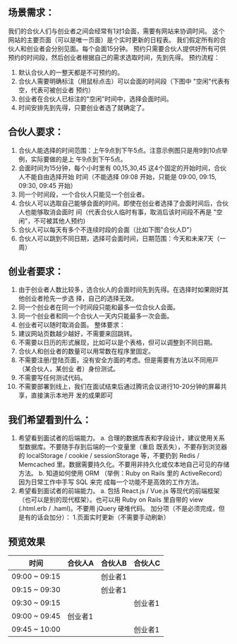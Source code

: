 ## 场景需求：
我们的合伙⼈们与创业者之间会经常有1对1会⾯，需要有⽹站来协调时间。
这个⽹站的主要⻚⾯（可以是唯⼀⻚⾯）是个实时更新的⽇程表。
我们假定所有的合伙⼈和创业者会分别⻅⾯。每个会⾯15分钟。
预约只需要合伙⼈提供好所有可供预约的时间段，然后创业者根据⾃⼰的需求选取时间，先到先得。
预约流程：
1. 默认合伙⼈的⼀整天都是不可预约的。
2. 合伙⼈需要明确标注（⽤⿏标点击）可以会⾯的时间段（下图中 "空闲"代表有空，代表可被创业者
预约）
3. 创业者在合伙⼈已标注的"空闲"时间中，选择会⾯时间。
4. 时间安排先到先得，只要创业者选了就确定了。






## 合伙⼈要求：
1. 合伙⼈能选择的时间范围：上午9点到下午5点。注意⽰例图只是⽤9到10点举例，实际要做的是上
午9点到下午5点。
2. 会⾯时间为15分钟，每个⼩时⾥有 00,15,30,45 这4个固定的开始时间，合伙⼈不能⾃由选择开始
时间（不能选择 09:08 开始，只能是 09:00, 09:15, 09:30, 09:45 开始）
3. 同⼀个时间段，⼀个合伙⼈只能⻅⼀个创业者。
4. 合伙⼈可以选取⾃⼰能够会⾯的时间。即使在创业者选择了会⾯时间后，合伙⼈也能够取消会⾯时
间（代表合伙⼈临时有事，取消后该时间段不再是 "空闲"，不可被其他⼈预约)
5. 合伙⼈可以每天有多个不连续时段的会⾯（⽐如下图"合伙⼈D"）
6. 合伙⼈可以跳到不同⽇期，选择可会⾯时间，⽇期范围：今天和未来7天（⼀周）



## 创业者要求：
1. 由于创业者⼈数⽐较多，选合伙⼈的会⾯时间先到先得。在选择时如果刚好其他创业者抢先⼀步选
择，⾃⼰的选择⽆效。
2. 同⼀个创业者在同⼀个时间段只能和最多⼀位合伙⼈会⾯。
3. 同⼀个创业者和同⼀个合伙⼈⼀天内只能最多⼀次会⾯。
4. 创业者可以随时取消会⾯。
整体要求：
1. 建议⽹站⻚数越少越好，不需要来回跳转。
2. 不需要以⽇历的形式展现，⽐如可以是个表格，但可以调整到不同⽇期。
3. 合伙⼈和创业者的数量可以⽤常数在程序⾥固定。
4. 不需要注册/登陆⻚⾯，没有安全⽅⾯的考虑。但是需要有⽅法以不同⽤⼾（某合伙⼈，某创业
者）⾝份测试。
5. 不需要写任何测试代码。
6. 不需要部署到线上，我们在⾯试结束后通过腾讯会议进⾏10-20分钟的屏幕共享，直接演⽰本地开
发的成果即可



## 我们希望看到什么：
1. 希望看到⾯试者的后端能⼒。
a. 合理的数据库表和字段设计，建议使⽤关系型数据库。不要随⼿存到后端的⼀个变量⾥（重启
既丢失），不要存到浏览器的 localStorage / cookie / sessionStorage 等，不要扔到 Redis /
Memcached ⾥。数据需要持久化。不要⽤⾮持久化或仅本地⾃⼰可⻅的存储⽅法。
b. 知道如何使⽤ ORM （举例：Ruby on Rails ⾥的 ActiveRecord）因为⽇常⼯作中⼿写 SQL 来完
成每⼀个功能不是⾼效的⼯作⽅法。
2. 希望看到⾯试者的前端能⼒。
a. 包括 React.js / Vue.js 等现代的前端框架（也可以是别的现代框架）。也可以⽤ Ruby on Rails
⾥⾃带的 view (.html.erb / .haml)。不要⽤ jQuery 硬堆代码。
加分项（不是必须完成，但是有的话会加分）：
1.⻚⾯实时更新（不需要⼿动刷新）



## 预览效果
|时间|合伙人A|合伙人B|合伙人C|
|  ----  | ----  | ----  | ----  |
|09:00 ~ 09:15||创业者1||
|09:15 ~ 09:30||创业者1||
|09:30 ~ 09:15|||创业者1|
|09:00 ~ 09:45|创业者1|||
|09:45 ~ 10:00|||创业者1|

